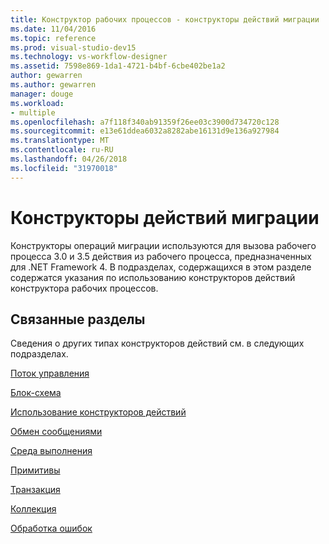 ```yaml
---
title: Конструктор рабочих процессов - конструкторы действий миграции
ms.date: 11/04/2016
ms.topic: reference
ms.prod: visual-studio-dev15
ms.technology: vs-workflow-designer
ms.assetid: 7598e869-1da1-4721-b4bf-6cbe402be1a2
author: gewarren
ms.author: gewarren
manager: douge
ms.workload:
- multiple
ms.openlocfilehash: a7f118f340ab91359f26ee03c3900d734720c128
ms.sourcegitcommit: e13e61ddea6032a8282abe16131d9e136a927984
ms.translationtype: MT
ms.contentlocale: ru-RU
ms.lasthandoff: 04/26/2018
ms.locfileid: "31970018"
---
```

# <a name="migration-activity-designers"></a>Конструкторы действий миграции

Конструкторы операций миграции используются для вызова рабочего процесса 3.0 и 3.5 действия из рабочего процесса, предназначенных для .NET Framework 4. В подразделах, содержащихся в этом разделе содержатся указания по использованию конструкторов действий конструктора рабочих процессов.

## <a name="related-sections"></a>Связанные разделы
 Сведения о других типах конструкторов действий см. в следующих подразделах.

 [Поток управления](../workflow-designer/control-flow-activity-designers.md)

 [Блок-схема](../workflow-designer/flowchart-activity-designers.md)

 [Использование конструкторов действий](../workflow-designer/using-the-activity-designers.md)

 [Обмен сообщениями](../workflow-designer/messaging-activity-designers.md)

 [Среда выполнения](../workflow-designer/runtime-activity-designers.md)

 [Примитивы](../workflow-designer/primitives-activity-designers.md)

 [Транзакция](../workflow-designer/transaction-activity-designers.md)

 [Коллекция](../workflow-designer/collection-activity-designers.md)

 [Обработка ошибок](../workflow-designer/error-handling-activity-designers.md)